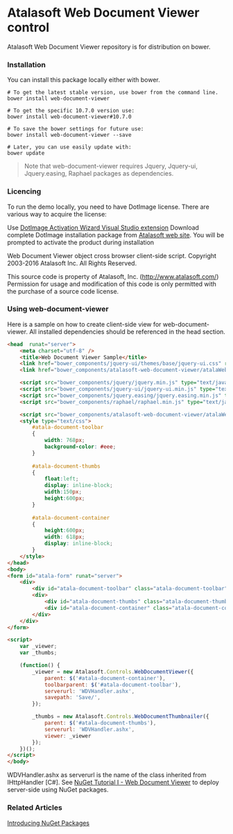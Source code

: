 # Atalasoft Web Document Viewer control
Atalasoft Web Document Viewer repository is for distribution on bower. 

### Installation
You can install this package locally either with bower.
```shell
# To get the latest stable version, use bower from the command line.
bower install web-document-viewer

# To get the specific 10.7.0 version use:
bower install web-document-viewer#10.7.0

# To save the bower settings for future use:
bower install web-document-viewer --save

# Later, you can use easily update with:
bower update
```
> Note that web-document-viewer requires Jquery, Jquery-ui, Jquery.easing, Raphael packages as dependencies.

### Licencing 

To run the demo locally, you need to have DotImage license. There are various way to acquire the license:

Use [DotImage Activation Wizard Visual Studio extension](https://visualstudiogallery.msdn.microsoft.com/88ff07c9-fe68-48bd-bfdc-3fbc8a0ec1db)
Download complete DotImage installation package from [Atalasoft web site](https://atalasoft.com/). You will be prompted to activate the product during installation

Web Document Viewer object cross browser client-side script. 
Copyright 2003-2016 Atalasoft Inc. All Rights Reserved.

This source code is property of Atalasoft, Inc. (http://www.atalasoft.com/)
Permission for usage and modification of this code is only permitted 
with the purchase of a source code license.

### Using web-document-viewer
Here is a sample on how to create client-side view for web-document-viewer.
All installed dependencies should be referenced in the head section.

```html
<head  runat="server">
    <meta charset="utf-8" />
    <title>Web Document Viewer Sample</title>
    <link href="bower_components/jquery-ui/themes/base/jquery-ui.css" rel="stylesheet" type="text/css" />
    <link href="bower_components/atalasoft-web-document-viewer/atalaWebDocumentViewer.css" rel="stylesheet" type="text/css" />

    <script src="bower_components/jquery/jquery.min.js" type="text/javascript"></script>
    <script src="bower_components/jquery-ui/jquery-ui.min.js" type="text/javascript"></script>
    <script src="bower_components/jquery.easing/jquery.easing.min.js" type="text/javascript"></script>
    <script src="bower_components/raphael/raphael.min.js" type="text/javascript"></script>

    <script src="bower_components/atalasoft-web-document-viewer/atalaWebDocumentViewer.js" type="text/javascript"></script>
    <style type="text/css">
		#atala-document-toolbar
		{
		    width: 768px;
		    background-color: #eee;
		}
		
		#atala-document-thumbs
		{
		    float:left;
		    display: inline-block;
		    width:150px;
		    height:600px;
		}	
		
		#atala-document-container
		{
			height:600px;
			width: 618px;
			display: inline-block;
		}
	</style>
</head>
<body>
<form id="atala-form" runat="server">
    <div>
        <div id="atala-document-toolbar" class="atala-document-toolbar"></div>
        <div>
            <div id="atala-document-thumbs" class="atala-document-thumbs"></div>
            <div id="atala-document-container" class="atala-document-container"></div>
        </div>
    </div>
</form>

<script>
    var _viewer;
    var _thumbs;

    (function() {
        _viewer = new Atalasoft.Controls.WebDocumentViewer({
            parent: $('#atala-document-container'),
            toolbarparent: $('#atala-document-toolbar'),
            serverurl: 'WDVHandler.ashx',
            savepath: 'Save/',
        });

        _thumbs = new Atalasoft.Controls.WebDocumentThumbnailer({
            parent: $('#atala-document-thumbs'),
            serverurl: 'WDVHandler.ashx',
            viewer: _viewer
        });
    })();
</script>
</body>
```
WDVHandler.ashx as serverurl is the name of the class inherited from IHttpHandler [C#].
See [NuGet Tutorial I - Web Document Viewer](http://atalasoft.github.io/2016/06/21/nuget-tutorial-wdv/) to deploy server-side using NuGet packages.

### Related Articles

[Introducing NuGet Packages](http://atalasoft.github.io/2016/05/03/introducing-nuget/)
